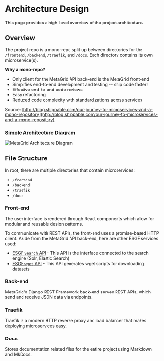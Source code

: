 # Architecture Design

This page provides a high-level overview of the project architecture.

## Overview

The project repo is a mono-repo split up between directories for the `/frontend`, `/backend`, `/traefik`, and `/docs`. Each directory contains its own microservice(s).

**Why a mono-repo?**

- Only client for the MetaGrid API back-end is the MetaGrid front-end
- Simplifies end-to-end development and testing -- ship code faster!
- Effective end-to-end code reviews
- Easy refactoring
- Reduced code complexity with standardizations across services

Source: [http://blog.shippable.com/our-journey-to-microservices-and-a-mono-repository](http://blog.shippable.com/our-journey-to-microservices-and-a-mono-repository)

### Simple Architecture Diagram

![MetaGrid Architecture Diagram](../images/metagrid_architecture_diagram.png)

## File Structure

In root, there are multiple directories that contain microservices:

- `/frontend`
- `/backend`
- `/traefik`
- `/docs`

### Front-end

The user interface is rendered through React components which allow for modular and reusable design patterns.

To communicate with REST APIs, the front-end uses a promise-based HTTP client. Aside from the MetaGrid API back-end, here are other ESGF services used:

- [ESGF `Search` API](https://github.com/ESGF/esgf.github.io/wiki/ESGF_Search_REST_API) - This API is the interface connected to the search engine (Solr, Elastic Search)
- [ESGF `wget` API](https://github.com/esgf/esgf-wget) - This API generates wget scripts for downloading datasets

### Back-end

MetaGrid's Django REST Framework back-end serves REST APIs, which send and receive JSON data via endpoints.

### Traefik

Traefik is a modern HTTP reverse proxy and load balancer that makes deploying microservices easy.

### Docs

Stores documentation related files for the entire project using Markdown and MkDocs.
